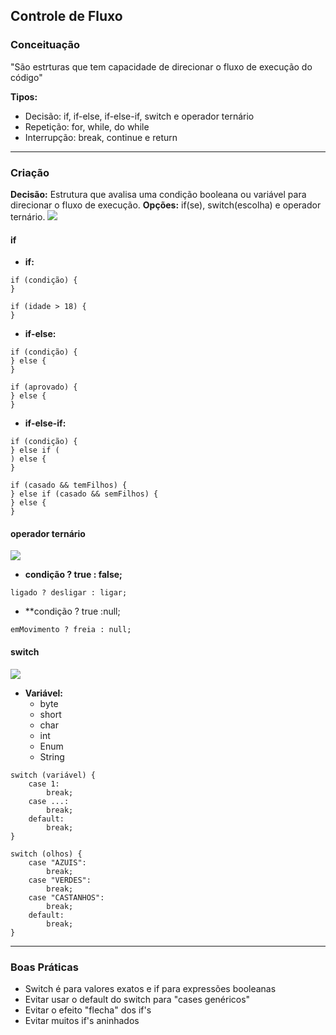 ## Controle de Fluxo
### Conceituação
"São estrturas que tem capacidade de direcionar o fluxo de execução do código"

**Tipos:**
- Decisão: if, if-else, if-else-if, switch e operador ternário
- Repetição: for, while, do while
- Interrupção: break, continue e return

---
### Criação
**Decisão:** Estrutura que avalisa uma condição booleana ou variável para direcionar o fluxo de execução.
**Opções:** if(se), switch(escolha) e operador ternário.
![](https://apps.univesp.br/novotec/estruturas-de-decisao/assets/diagrama1.png)
#### if
- **if:**
```
if (condição) {
}
```
```
if (idade > 18) {
}
```
- **if-else:**
```
if (condição) {
} else {
}
```
```
if (aprovado) {
} else {
}
```
- **if-else-if:**
```
if (condição) {
} else if (
) else {
}
```
```
if (casado && temFilhos) {
} else if (casado && semFilhos) {
} else {
}
```
#### operador ternário
![](https://www.freecodecamp.org/portuguese/news/content/images/2022/02/Pink-Cute-Chic-Vintage-90s-Virtual-Trivia-Quiz-Presentations--1-.png)

- **condição ? true : false;**
```
ligado ? desligar : ligar;
```
- **condição ? true :null;
```
emMovimento ? freia : null;
```

#### switch
![](https://lh4.googleusercontent.com/j6_mpqgkebHeroWAPNNhaEXmchRCoF2YGA5W_0Wkh8LaYE3l73EGvNIbWmINCKm7xHFW5gNfz5HnjQRkfEYQ-Cj70_qqaHnkOIDlLug6j_ZLYxvjgU12G49HKPxB3hbA2dwaMgiZ)

- **Variável:**
	- byte
	- short
	- char
	- int
	- Enum
	- String

```
switch (variável) {
	case 1:
		break;
	case ...:
		break;
	default:
		break;
}
```
```
switch (olhos) {
	case "AZUIS":
		break;
	case "VERDES":
		break;
	case "CASTANHOS":
		break;
	default:
		break;
}
```

---
### Boas Práticas
- Switch é para valores exatos e if para expressões booleanas
- Evitar usar o default do switch para "cases genéricos"
- Evitar o efeito "flecha" dos if's
- Evitar muitos if's aninhados